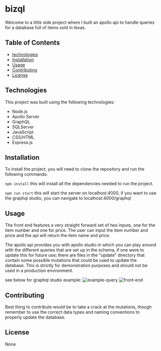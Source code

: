 # bizql

Welcome to a little side project where I built an apollo api to handle queries for a database full of items sold in texas.

## Table of Contents
- [technologies](#technologies)
- [Installation](#installation)
- [Usage](#usage)
- [Contributing](#contributing)
- [License](#license)

## Technologies

This project was built using the following technologies:
- Node.js
- Apollo Server
- GraphQL
- SQLServer
- JavaScript
- CSS/HTML
- Express.js

## Installation

To install the project, you will need to clone the repository and run the following commands:

```npm install```
this will install all the dependencies needed to run the project.

```npm run start```
this will start the server on localhost:4000,
if you want to use the graphql studio, you can navigate to localhost:4000/graphql

## Usage

The front end features a very straight forward set of two inputs, one for the item number and one for price. The user can input the item number and price and the api will return the item name and price.

The apollo api provides you with apollo studio in which you can play around with the different queries that are set up in the schema, if one were to update this for future use; there are files in the "update" directory that contain some possible mutations that could be used to update the database. This is strictly for demonstration purposes and should not be used in a production environment.

see below for graphql studio example:
![example-query](public\assets\graphql.png)
![front-end](public\assets\front-end.png)

## Contributing

Best thing to contribute would be to take a crack at the mutations, though remember to use the correct data types and naming conventions to properly update the database. 

## License

None
```